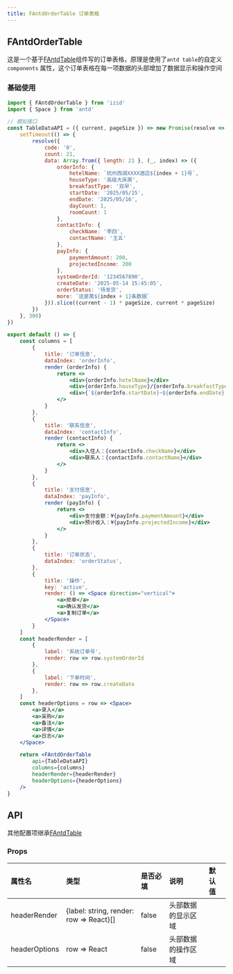 ```yaml
---
title: FAntdOrderTable 订单表格
---
```


## FAntdOrderTable

这是一个基于[FAntdTable](/components/f-antd-table)组件写的订单表格，原理是使用了`antd table`的自定义`components`
属性，这个订单表格在每一项数据的头部增加了数据显示和操作空间

### 基础使用

```jsx
import { FAntdOrderTable } from 'izid'
import { Space } from 'antd'

// 模拟接口
const TableDataAPI = ({ current, pageSize }) => new Promise(resolve => {
    setTimeout(() => {
        resolve({
            code: '0',
            count: 21,
            data: Array.from({ length: 21 }, (_, index) => ({
                orderInfo: {
                    hotelName: `杭州西湖XXXX酒店${index + 1}号`,
                    houseType: '高级大床房',
                    breakfastType: '双早',
                    startDate: '2025/05/15',
                    endDate: '2025/05/16',
                    dayCount: 1,
                    roomCount: 1
                },
                contactInfo: {
                    checkName: '李四',
                    contactName: '王五'
                },
                payInfo: {
                    paymentAmount: 200,
                    projectedIncome: 200
                },
                systemOrderId: '1234567890',
                createDate: '2025-05-14 15:45:05',
                orderStatus: '待发货',
                more: `这是第${index + 1}条数据`
            })).slice((current - 1) * pageSize, current * pageSize)
        })
    }, 300)
})

export default () => {
    const columns = [
        {
            title: '订单信息',
            dataIndex: 'orderInfo',
            render (orderInfo) {
                return <>
                    <div>{orderInfo.hotelName}</div>
                    <div>{orderInfo.houseType}/{orderInfo.breakfastType}</div>
                    <div>{`${orderInfo.startDate}~${orderInfo.endDate} ${orderInfo.dayCount}晚 ${orderInfo.roomCount}间`}</div>
                </>
            }
        },
        {
            title: '联系信息',
            dataIndex: 'contactInfo',
            render (contactInfo) {
                return <>
                    <div>入住人：{contactInfo.checkName}</div>
                    <div>联系人：{contactInfo.contactName}</div>
                </>
            }
        },
        {
            title: '支付信息',
            dataIndex: 'payInfo',
            render (payInfo) {
                return <>
                    <div>支付金额：¥{payInfo.paymentAmount}</div>
                    <div>预计收入：¥{payInfo.projectedIncome}</div>
                </>
            }
        },
        {
            title: '订单状态',
            dataIndex: 'orderStatus',
        },
        {
            title: '操作',
            key: 'active',
            render: () => <Space direction="vertical">
                <a>拒单</a>
                <a>确认发货</a>
                <a>复制订单</a>
            </Space>
        }
    ]
    const headerRender = [
        {
            label: '系统订单号',
            render: row => row.systemOrderId
        },
        {
            label: '下单时间',
            render: row => row.createDate
        },
    ]
    const headerOptions = row => <Space>
        <a>录入</a>
        <a>采购</a>
        <a>备注</a>
        <a>详情</a>
        <a>日志</a>
    </Space>

    return <FAntdOrderTable
        api={TableDataAPI}
        columns={columns}
        headerRender={headerRender}
        headerOptions={headerOptions}
    />
}
```

## API

其他配置项继承[FAntdTable](/components/f-antd-table#api)

### Props

| 属性名           | 类型                                      | 是否必填  | 说明        | 默认值 |
|:--------------|:----------------------------------------|:------|:----------|:----|
| headerRender  | {label: string, render: row => React}[] | false | 头部数据的显示区域 |     |
| headerOptions | row => React                            | false | 头部数据的操作区域 |     |
